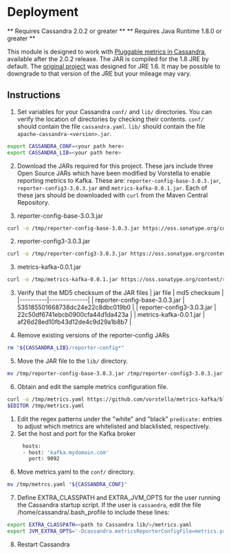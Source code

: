 # Deployment

** Requires Cassandra 2.0.2 or greater **
** Requires Java Runtime 1.8.0 or greater **

This module is designed to work with [Pluggable metrics in Cassandra](https://www.datastax.com/dev/blog/pluggable-metrics-reporting-in-cassandra-2-0-2), available after the 2.0.2 release. The JAR is compiled for the 1.8 JRE by default. The [original project](https://github.com/hengyunabc/metrics-kafka) was designed for JRE 1.6. It may be possible to downgrade to that version of the JRE but your mileage may vary.

## Instructions

1. Set variables for your Cassandra `conf/` and `lib/` directories. You can verify the location of directories by checking their contents. `conf/` should contain the file `cassandra.yaml`. `lib/` should contain the file `apache-cassandra-<version>.jar`.
```bash
export CASSANDRA_CONF=<your path here>
export CASSANDRA_LIB=<your path here>
```

2. Download the JARs required for this project. These jars include three Open Source JARs which have been modified by Vorstella to enable reporting metrics to Kafka. These are: `reporter-config-base-3.0.3.jar`, `reporter-config3-3.0.3.jar` and `metrics-kafka-0.0.1.jar`. Each of these jars should be downloaded with `curl` from the Maven Central Repository.

  1. reporter-config-base-3.0.3.jar
  ```bash
  curl -o /tmp/reporter-config-base-3.0.3.jar https://oss.sonatype.org/content/repositories/releases/com/vorstella/reporter-config-base/3.0.3/reporter-config-base-3.0.3.jar
  ```
  2. reporter-config3-3.0.3.jar
  ```bash
  curl -o /tmp/reporter-config3-3.0.3.jar https://oss.sonatype.org/content/repositories/releases/com/vorstella/reporter-config3/3.0.3/reporter-config3-3.0.3.jar
  ```
  3. metrics-kafka-0.0.1.jar
  ```bash
  curl -o /tmp/metrics-kafka-0.0.1.jar https://oss.sonatype.org/content/repositories/releases/com/vorstella/metrics-kafka/0.0.1/metrics-kafka-0.0.1.jar
  ```

3. Verify that the MD5 checksum of the JAR files
| jar file | md5 checksum |
|----------|--------------|
| reporter-config-base-3.0.3.jar | 535185501668738dc24e22c8dbc019b0 |
| reporter-config3-3.0.3.jar | 22c50df6741ebcb0900cfa44d1da423a |
| metrics-kafka-0.0.1.jar | af26d28ed10fb43d12de4c9d29a1b8b7 |

4. Remove existing versions of the reporter-config JARs
```bash
rm "${CASSANDRA_LIB}/reporter-config*"
```

5. Move the JAR file to the `lib/` directory.
```bash
mv /tmp/reporter-config-base-3.0.3.jar /tmp/reporter-config3-3.0.3.jar /tmp/metrics-kafka-0.0.1.jar "${CASSANDRA_LIB}"
```

6. Obtain and edit the sample metrics configuration file. 
```bash
curl -o /tmp/metrics.yaml https://github.com/vorstella/metrics-kafka/blob/master/metrics.yaml.sample
$EDITOR /tmp/metrics.yaml
```
  1. Edit the regex patterns under the "white" and "black" `predicate:` entries to adjust which metrics are whitelisted and blacklisted, respectively. 
  2. Set the host and port for the Kafka broker
  ```bash
       hosts:
       - host: 'kafka.mydomain.com'
         port: 9092
  ```

6. Move metrics.yaml to the `conf/` directory.
```bash
mv /tmp/metrcs.yaml "${CASSANDRA_CONF}"
```

7. Define EXTRA_CLASSPATH and EXTRA_JVM_OPTS for the user running the Cassandra startup script. If the user is `cassandra`, edit the file /home/cassandra/.bash_profile to include these lines:
```bash
export EXTRA_CLASSPATH=<path to Cassandra lib/>/metrics.yaml
export JVM_EXTRA_OPTS='-Dcassandra.metricsReporterConfigFile=metrics.yaml'
```

8. Restart Cassandra
